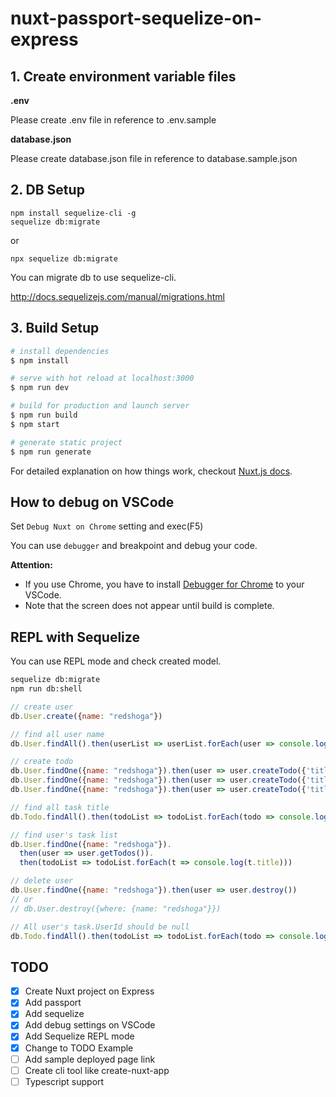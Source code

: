 # nuxt-passport-sequelize-on-express

## 1. Create environment variable files

**.env**

Please create .env file in reference to .env.sample

**database.json**
  
Please create database.json file in reference to database.sample.json

## 2. DB Setup

```
npm install sequelize-cli -g
sequelize db:migrate
```

or

```
npx sequelize db:migrate
```

You can migrate db to use sequelize-cli.

http://docs.sequelizejs.com/manual/migrations.html


## 3. Build Setup

``` bash
# install dependencies
$ npm install

# serve with hot reload at localhost:3000
$ npm run dev

# build for production and launch server
$ npm run build
$ npm start

# generate static project
$ npm run generate
```

For detailed explanation on how things work, checkout [Nuxt.js docs](https://nuxtjs.org).

## How to debug on VSCode

Set `Debug Nuxt on Chrome` setting and exec(F5)

You can use `debugger` and breakpoint and debug your code.

**Attention:**
- If you use Chrome, you have to install [Debugger for Chrome](https://marketplace.visualstudio.com/items?itemName=msjsdiag.debugger-for-chrome) to your VSCode.
- Note that the screen does not appear until build is complete.

## REPL with Sequelize

You can use REPL mode and check created model.

```bash
sequelize db:migrate
npm run db:shell
```

```javascript
// create user
db.User.create({name: "redshoga"})

// find all user name
db.User.findAll().then(userList => userList.forEach(user => console.log(user.name)))

// create todo
db.User.findOne({name: "redshoga"}).then(user => user.createTodo({'title': 'My first todo'})) 
db.User.findOne({name: "redshoga"}).then(user => user.createTodo({'title': 'My second todo'}))
db.User.findOne({name: "redshoga"}).then(user => user.createTodo({'title': 'My third todo'}))

// find all task title
db.Todo.findAll().then(todoList => todoList.forEach(todo => console.log(todo.title)))

// find user's task list
db.User.findOne({name: "redshoga"}).
  then(user => user.getTodos()).
  then(todoList => todoList.forEach(t => console.log(t.title)))

// delete user
db.User.findOne({name: "redshoga"}).then(user => user.destroy())
// or
// db.User.destroy({where: {name: "redshoga"}})

// All user's task.UserId should be null
db.Todo.findAll().then(todoList => todoList.forEach(todo => console.log(todo.UserId)))
```

## TODO

- [x] Create Nuxt project on Express
- [x] Add passport
- [x] Add sequelize
- [x] Add debug settings on VSCode
- [x] Add Sequelize REPL mode
- [x] Change to TODO Example
- [ ] Add sample deployed page link
- [ ] Create cli tool like create-nuxt-app
- [ ] Typescript support
